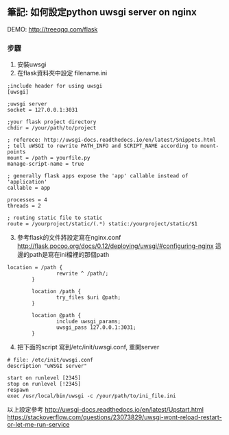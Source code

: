 ## 筆記: 如何設定python uwsgi server on nginx
DEMO: http://treeqqq.com/flask

### 步驟
1. 安裝uwsgi
2. 在flask資料夾中設定 filename.ini
```
;include header for using uwsgi
[uwsgi]

;uwsgi server
socket = 127.0.0.1:3031 

;your flask project directory
chdir = /your/path/to/project

; referece: http://uwsgi-docs.readthedocs.io/en/latest/Snippets.html
; tell uWSGI to rewrite PATH_INFO and SCRIPT_NAME according to mount-points
mount = /path = yourfile.py
manage-script-name = true

; generally flask apps expose the 'app' callable instead of 'application'
callable = app

processes = 4
threads = 2

; routing static file to static
route = /yourproject/static/(.*) static:/yourproject/static/$1

```
3. 參考flask的文件將設定寫在nginx.conf
http://flask.pocoo.org/docs/0.12/deploying/uwsgi/#configuring-nginx
這邊的path是寫在ini檔裡的那個path
```
location = /path {
                rewrite ^ /path/;
        }

        location /path {
                try_files $uri @path;
        }

        location @path {
                include uwsgi_params;
                uwsgi_pass 127.0.0.1:3031;
        }
```
4. 把下面的script 寫到/etc/init/uwsgi.conf, 重開server

```
# file: /etc/init/uwsgi.conf
description "uWSGI server"

start on runlevel [2345]
stop on runlevel [!2345]
respawn
exec /usr/local/bin/uwsgi -c /your/path/to/ini_file.ini
```
以上設定參考
http://uwsgi-docs.readthedocs.io/en/latest/Upstart.html
https://stackoverflow.com/questions/23073829/uwsgi-wont-reload-restart-or-let-me-run-service

